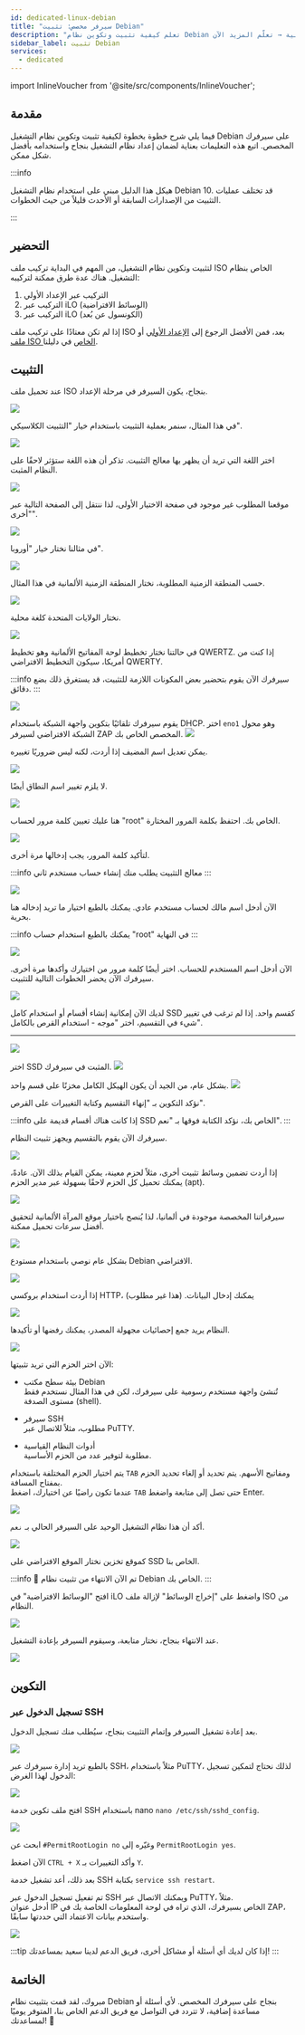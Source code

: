 ```yaml
---
id: dedicated-linux-debian
title: "سيرفر مخصص: تثبيت Debian"
description: "تعلم كيفية تثبيت وتكوين نظام Debian على سيرفرك المخصص لأداء وموثوقية مثالية → تعلّم المزيد الآن"
sidebar_label: تثبيت Debian
services:
  - dedicated
---
```


import InlineVoucher from '@site/src/components/InlineVoucher';

## مقدمة

فيما يلي شرح خطوة بخطوة لكيفية تثبيت وتكوين نظام التشغيل Debian على سيرفرك المخصص. اتبع هذه التعليمات بعناية لضمان إعداد نظام التشغيل بنجاح واستخدامه بأفضل شكل ممكن.

:::info

هيكل هذا الدليل مبني على استخدام نظام التشغيل Debian 10. قد تختلف عمليات التثبيت من الإصدارات السابقة أو الأحدث قليلاً من حيث الخطوات.

:::

<InlineVoucher />

## التحضير

لتثبيت وتكوين نظام التشغيل، من المهم في البداية تركيب ملف ISO الخاص بنظام التشغيل. هناك عدة طرق ممكنة لتركيبه:

1. التركيب عبر الإعداد الأولي
2. التركيب عبر iLO (الوسائط الافتراضية)
3. التركيب عبر iLO (الكونسول عن بُعد)

إذا لم تكن معتادًا على تركيب ملف ISO بعد، فمن الأفضل الرجوع إلى [الإعداد الأولي](dedicated-setup.md) أو [ملف ISO الخاص](dedicated-iso.md) في دليلنا.



## التثبيت

عند تحميل ملف ISO بنجاح، يكون السيرفر في مرحلة الإعداد.

![](https://screensaver01.zap-hosting.com/index.php/s/QdRyxyaSLWPGHwN/preview)

في هذا المثال، سنمر بعملية التثبيت باستخدام خيار "التثبيت الكلاسيكي".

![](https://screensaver01.zap-hosting.com/index.php/s/YEy9jKbPcmCwD22/preview)

اختر اللغة التي تريد أن يظهر بها معالج التثبيت. تذكر أن هذه اللغة ستؤثر لاحقًا على النظام المثبت.

![](https://screensaver01.zap-hosting.com/index.php/s/qprfbz2SPf5MZ4j/preview)

موقعنا المطلوب غير موجود في صفحة الاختيار الأولى، لذا ننتقل إلى الصفحة التالية عبر "أخرى".

![](https://screensaver01.zap-hosting.com/index.php/s/frH9t9arerKxecZ/preview)

في مثالنا نختار خيار "أوروبا".

![](https://screensaver01.zap-hosting.com/index.php/s/5DyPjbG3S2Mr3zC/preview)

حسب المنطقة الزمنية المطلوبة، نختار المنطقة الزمنية الألمانية في هذا المثال.

![](https://screensaver01.zap-hosting.com/index.php/s/F3SCKdb2dCrqndM/preview)

نختار الولايات المتحدة كلغة محلية.

![](https://screensaver01.zap-hosting.com/index.php/s/zYP8rRJN9G4ftPx/preview)

في حالتنا نختار تخطيط لوحة المفاتيح الألمانية وهو تخطيط QWERTZ. إذا كنت من أمريكا، سيكون التخطيط الافتراضي QWERTY.

:::info
سيرفرك الآن يقوم بتحضير بعض المكونات اللازمة للتثبيت، قد يستغرق ذلك بضع دقائق.
:::

![](https://screensaver01.zap-hosting.com/index.php/s/XmLgEHDszmHG23r/preview)

يقوم سيرفرك تلقائيًا بتكوين واجهة الشبكة باستخدام DHCP. اختر `eno1` وهو محول الشبكة الافتراضي لسيرفر ZAP المخصص الخاص بك. ![](https://screensaver01.zap-hosting.com/index.php/s/Q8RRoMwfeTMPpxE/preview)

يمكن تعديل اسم المضيف إذا أردت، لكنه ليس ضروريًا تغييره.

![](https://screensaver01.zap-hosting.com/index.php/s/onWnt4GArJZcJgX/preview)

لا يلزم تغيير اسم النطاق أيضًا.

![](https://screensaver01.zap-hosting.com/index.php/s/wRLRrxrDKLf5d4q/preview)

هنا عليك تعيين كلمة مرور لحساب "root" الخاص بك. احتفظ بكلمة المرور المختارة.

![](https://screensaver01.zap-hosting.com/index.php/s/SQeqqKDZx3PjWTs/preview)

لتأكيد كلمة المرور، يجب إدخالها مرة أخرى.

:::info
معالج التثبيت يطلب منك إنشاء حساب مستخدم ثاني
:::

![](https://screensaver01.zap-hosting.com/index.php/s/CLxectPXbqzteqf/preview)

الآن أدخل اسم مالك لحساب مستخدم عادي. يمكنك بالطبع اختيار ما تريد إدخاله هنا بحرية.

:::info
يمكنك بالطبع استخدام حساب "root" في النهاية
:::

![](https://screensaver01.zap-hosting.com/index.php/s/GixGJyTfAzENSmc/preview)

الآن أدخل اسم المستخدم للحساب. اختر أيضًا كلمة مرور من اختيارك وأكدها مرة أخرى. سيرفرك الآن يحضر الخطوات التالية للتثبيت.

![](https://screensaver01.zap-hosting.com/index.php/s/NM8fdY9J8qwiNGJ/preview)

لديك الآن إمكانية إنشاء أقسام أو استخدام كامل SSD كقسم واحد. إذا لم ترغب في تغيير شيء في التقسيم، اختر "موجه - استخدام القرص بالكامل".

***

![](https://screensaver01.zap-hosting.com/index.php/s/J37QtNNMXA8m49Z/preview)

اختر SSD المثبت في سيرفرك. ![](https://screensaver01.zap-hosting.com/index.php/s/foqPgy3oPbzDAZf/preview)

بشكل عام، من الجيد أن يكون الهيكل الكامل مخزنًا على قسم واحد. ![](https://screensaver01.zap-hosting.com/index.php/s/ApME7eaxLkWmNew/preview)

نؤكد التكوين بـ "إنهاء التقسيم وكتابة التغييرات على القرص".

:::info
إذا كانت هناك أقسام قديمة على SSD الخاص بك، نؤكد الكتابة فوقها بـ "نعم".
:::

سيرفرك الآن يقوم بالتقسيم ويجهز تثبيت النظام.

![](https://screensaver01.zap-hosting.com/index.php/s/JoJ6MppTzm79R3R/preview)

إذا أردت تضمين وسائط تثبيت أخرى، مثلاً لحزم معينة، يمكن القيام بذلك الآن. عادةً، يمكنك تحميل كل الحزم لاحقًا بسهولة عبر مدير الحزم (apt).

![](https://screensaver01.zap-hosting.com/index.php/s/c6Mq4kP7mYYWyLL/preview)

سيرفراتنا المخصصة موجودة في ألمانيا، لذا يُنصح باختيار موقع المرآة الألمانية لتحقيق أفضل سرعات تحميل ممكنة.

![](https://screensaver01.zap-hosting.com/index.php/s/8nReYnYopxJNBmg/preview)

بشكل عام نوصي باستخدام مستودع Debian الافتراضي.

![](https://screensaver01.zap-hosting.com/index.php/s/iqZSLMBqbx8ZDdZ/preview)

إذا أردت استخدام بروكسي HTTP، يمكنك إدخال البيانات. (هذا غير مطلوب)

![](https://screensaver01.zap-hosting.com/index.php/s/Ty7BzmzXY78x38q/preview)

النظام يريد جمع إحصائيات مجهولة المصدر، يمكنك رفضها أو تأكيدها.

![](https://screensaver01.zap-hosting.com/index.php/s/gwxF4k5jf3o3xM4/preview)

الآن اختر الحزم التي تريد تثبيتها:

* بيئة سطح مكتب Debian  
تُنشئ واجهة مستخدم رسومية على سيرفرك، لكن في هذا المثال نستخدم فقط مستوى الصدفة (shell).

* سيرفر SSH  
مطلوب، مثلاً للاتصال عبر PuTTY.

* أدوات النظام القياسية  
مطلوبة لتوفير عدد من الحزم الأساسية.

يتم اختيار الحزم المختلفة باستخدام `TAB` ومفاتيح الأسهم. يتم تحديد أو إلغاء تحديد الحزم بمفتاح المسافة.  
عندما تكون راضيًا عن اختيارك، اضغط `TAB` حتى تصل إلى متابعة واضغط Enter.

![](https://screensaver01.zap-hosting.com/index.php/s/mwbNHxBCHxXPQiw/preview)

أكد أن هذا نظام التشغيل الوحيد على السيرفر الحالي بـ `نعم`.

![](https://screensaver01.zap-hosting.com/index.php/s/YWiBDBMNsczMHcm/preview)

كموقع تخزين نختار الموقع الافتراضي على SSD الخاص بنا.

:::info
🎉 تم الآن الانتهاء من تثبيت نظام Debian الخاص بك.
:::

افتح "الوسائط الافتراضية" في iLO واضغط على "إخراج الوسائط" لإزالة ملف ISO من النظام.

![](https://screensaver01.zap-hosting.com/index.php/s/WMTJ88CFBsQ2miz/preview)

عند الانتهاء بنجاح، نختار متابعة، وسيقوم السيرفر بإعادة التشغيل.

![](https://screensaver01.zap-hosting.com/index.php/s/pYysYayb6d2rQtb/preview)



## التكوين

### تسجيل الدخول عبر SSH

بعد إعادة تشغيل السيرفر وإتمام التثبيت بنجاح، سيُطلب منك تسجيل الدخول.

![](https://screensaver01.zap-hosting.com/index.php/s/7PxyTxE56GgcAbE/preview)

بالطبع تريد إدارة سيرفرك عبر SSH، مثلاً باستخدام PuTTY، لذلك نحتاج لتمكين تسجيل الدخول لهذا الغرض:

![](https://screensaver01.zap-hosting.com/index.php/s/Y2YiFyX9HkjoSco/preview)

افتح ملف تكوين خدمة SSH باستخدام nano `nano /etc/ssh/sshd_config`.

![](https://screensaver01.zap-hosting.com/index.php/s/HyJaCWFzZ7R3kjR/preview)

ابحث عن `#PermitRootLogin no` وغيّره إلى `PermitRootLogin yes`.

الآن اضغط `CTRL + X` وأكد التغييرات بـ `Y`.

بعد ذلك، أعد تشغيل خدمة SSH بكتابة `service ssh restart`.

تم تفعيل تسجيل الدخول عبر SSH ويمكنك الاتصال عبر PuTTY، مثلاً.  
أدخل عنوان IP الخاص بسيرفرك، الذي تراه في لوحة المعلومات الخاصة بك في ZAP، واستخدم بيانات الاعتماد التي حددتها سابقًا.

![](https://screensaver01.zap-hosting.com/index.php/s/qBqF2fPmyWrtH6Q/preview)

:::tip
إذا كان لديك أي أسئلة أو مشاكل أخرى، فريق الدعم لدينا سعيد بمساعدتك!
:::





## الخاتمة

مبروك، لقد قمت بتثبيت نظام Debian بنجاح على سيرفرك المخصص. لأي أسئلة أو مساعدة إضافية، لا تتردد في التواصل مع فريق الدعم الخاص بنا، المتوفر يوميًا لمساعدتك! 🙂

<InlineVoucher />